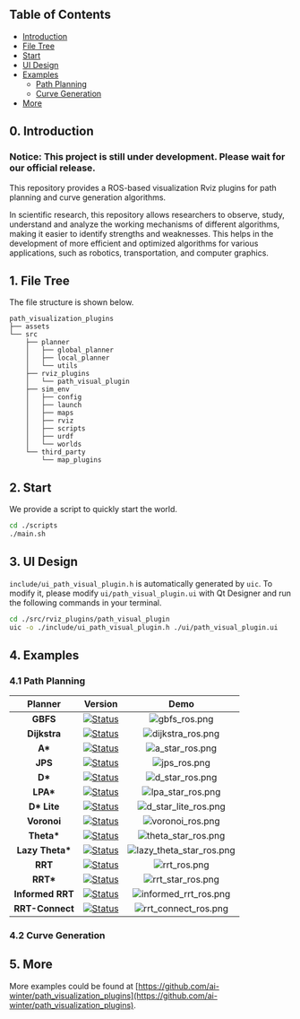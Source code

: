 ## Table of Contents
- [Introduction](#0)
- [File Tree](#1)
- [Start](#2)
- [UI Design](#3)
- [Examples](#4)
  - [Path Planning](#path-planning)
  - [Curve Generation](#curve-generation)
- [More](#5)


## <span id="0">0. Introduction

### Notice: This project is still under development. Please wait for our official release.

This repository provides a ROS-based visualization Rviz plugins for path planning and curve generation algorithms.

In scientific research, this repository allows researchers to observe, study, understand and analyze the working mechanisms of different algorithms, making it easier to identify strengths and weaknesses. This helps in the development of more efficient and optimized algorithms for various applications, such as robotics, transportation, and computer graphics.

## 1. <span id="1"> File Tree
The file structure is shown below.
```
path_visualization_plugins
├── assets
└── src
    ├── planner
    │   ├── global_planner
    │   ├── local_planner
    │   └── utils
    ├── rviz_plugins
    │   └── path_visual_plugin
    ├── sim_env
    │   ├── config
    │   ├── launch
    │   ├── maps
    │   ├── rviz
    │   ├── scripts
    │   ├── urdf
    │   └── worlds
    └── third_party
        └── map_plugins

```

## 2. <span id="2"> Start
We provide a script to quickly start the world.
```sh
cd ./scripts
./main.sh
```
<!-- -8.36 8.02 8.06 -7.44 -->
## 3. <span id="3"> UI Design
`include/ui_path_visual_plugin.h` is automatically generated by `uic`. To modify it, please modify `ui/path_visual_plugin.ui` with Qt Designer and run the following commands in your terminal.
```sh
cd ./src/rviz_plugins/path_visual_plugin
uic -o ./include/ui_path_visual_plugin.h ./ui/path_visual_plugin.ui
```
## 4. <span id="4"> Examples
### 4.1 Path Planning
|     Planner      |                                                                                             Version                                                                                              |                         Demo                          |
|:----------------:|:------------------------------------------------------------------------------------------------------------------------------------------------------------------------------------------------:|:----------------------------------------------------------:|
|     **GBFS**     |      [![Status](https://img.shields.io/badge/done-v1.0-brightgreen)](https://github.com/ai-winter/path_visualization_plugins/blob/master/src/planner/global_planner/graph_planner/src/a_star.cpp)       |            ![gbfs_ros.png](assets/gbfs_ros.png)            |
|   **Dijkstra**   |      [![Status](https://img.shields.io/badge/done-v1.0-brightgreen)](https://github.com/ai-winter/path_visualization_plugins/blob/master/src/planner/global_planner/graph_planner/src/a_star.cpp)       |        ![dijkstra_ros.png](assets/dijkstra_ros.png)        |
|     **A\***      |      [![Status](https://img.shields.io/badge/done-v1.1-brightgreen)](https://github.com/ai-winter/path_visualization_plugins/blob/master/src/planner/global_planner/graph_planner/src/a_star.cpp)       |          ![a_star_ros.png](assets/a_star_ros.png)          |
|     **JPS**      | [![Status](https://img.shields.io/badge/done-v1.0-brightgreen)](https://github.com/ai-winter/path_visualization_plugins/blob/master/src/planner/global_planner/graph_planner/src/jump_point_search.cpp) |             ![jps_ros.png](assets/jps_ros.png)             |
|     **D\***      |     [![Status](https://img.shields.io/badge/done-v1.0-brightgreen)]((https://github.com/ai-winter/path_visualization_plugins/blob/master/src/planner/global_planner/graph_planner/src/d_star.cpp))      |          ![d_star_ros.png](assets/d_star_ros.png)          |
|    **LPA\***     |    [![Status](https://img.shields.io/badge/done-v1.0-brightgreen)]((https://github.com/ai-winter/path_visualization_plugins/blob/master/src/planner/global_planner/graph_planner/src/lpa_star.cpp))     |        ![lpa_star_ros.png](assets/lpa_star_ros.png)        |
|   **D\* Lite**   |   [![Status](https://img.shields.io/badge/done-v1.0-brightgreen)]((https://github.com/ai-winter/path_visualization_plugins/blob/master/src/planner/global_planner/graph_planner/src/d_star_lite.cpp))   |     ![d_star_lite_ros.png](assets/d_star_lite_ros.png)     |
|   **Voronoi**    |     [![Status](https://img.shields.io/badge/done-v1.0-brightgreen)]((https://github.com/ai-winter/path_visualization_plugins/blob/master/src/planner/global_planner/graph_planner/src/voronoi.cpp))     |         ![voronoi_ros.png](assets/voronoi_ros.png)         |
|   **Theta\***    |   [![Status](https://img.shields.io/badge/done-v1.0-brightgreen)]((https://github.com/ai-winter/path_visualization_plugins/blob/master/src/planner/global_planner/graph_planner/src/theta_star.cpp))    |      ![theta_star_ros.png](assets/theta_star_ros.png)      |
| **Lazy Theta\*** | [![Status](https://img.shields.io/badge/done-v1.0-brightgreen)]((https://github.com/ai-winter/path_visualization_plugins/blob/master/src/planner/global_planner/graph_planner/src/lazy_theta_star.cpp)) | ![lazy_theta_star_ros.png](assets/lazy_theta_star_ros.png) |
|     **RRT**      |       [![Status](https://img.shields.io/badge/done-v1.1-brightgreen)](https://github.com/ai-winter/path_visualization_plugins/blob/master/src/planner/global_planner/sample_planner/src/rrt.cpp)        |             ![rrt_ros.png](assets/rrt_ros.png)             |
|    **RRT\***     |     [![Status](https://img.shields.io/badge/done-v1.0-brightgreen)](https://github.com/ai-winter/path_visualization_plugins/blob/master/src/planner/global_planner/sample_planner/src/rrt_star.cpp)     |        ![rrt_star_ros.png](assets/rrt_star_ros.png)        |
| **Informed RRT** |   [![Status](https://img.shields.io/badge/done-v1.0-brightgreen)](https://github.com/ai-winter/path_visualization_plugins/blob/master/src/planner/global_planner/sample_planner/src/informed_rrt.cpp)   |    ![informed_rrt_ros.png](assets/informed_rrt_ros.png)    |
| **RRT-Connect**  |   [![Status](https://img.shields.io/badge/done-v1.0-brightgreen)](https://github.com/ai-winter/path_visualization_plugins/blob/master/src/planner/global_planner/sample_planner/src/rrt_connect.cpp)    |     ![rrt_connect_ros.png](assets/rrt_connect_ros.png)     |

### 4.2 Curve Generation

## 5. <span id="5"> More

More examples could be found at [https://github.com/ai-winter/path_visualization_plugins](https://github.com/ai-winter/path_visualization_plugins). 
